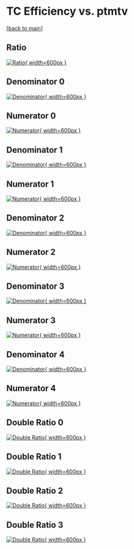 # TC Efficiency vs. ptmtv

[[back to main](./)]



## Ratio

[![Ratio](../mtv/var/TC_base_11_-1_eff_ptmtv.png){ width=600px }](../mtv/var/TC_base_11_-1_eff_ptmtv.pdf)

## Denominator 0

[![Denominator](../mtv/den/TC_base_11_-1_eff_ptmtv_den0.png){ width=600px }](../mtv/den/TC_base_11_-1_eff_ptmtv_den0.pdf)

## Numerator 0

[![Numerator](../mtv/num/TC_base_11_-1_eff_ptmtv_num0.png){ width=600px }](../mtv/num/TC_base_11_-1_eff_ptmtv_num0.pdf)

## Denominator 1

[![Denominator](../mtv/den/TC_base_11_-1_eff_ptmtv_den1.png){ width=600px }](../mtv/den/TC_base_11_-1_eff_ptmtv_den1.pdf)

## Numerator 1

[![Numerator](../mtv/num/TC_base_11_-1_eff_ptmtv_num1.png){ width=600px }](../mtv/num/TC_base_11_-1_eff_ptmtv_num1.pdf)

## Denominator 2

[![Denominator](../mtv/den/TC_base_11_-1_eff_ptmtv_den2.png){ width=600px }](../mtv/den/TC_base_11_-1_eff_ptmtv_den2.pdf)

## Numerator 2

[![Numerator](../mtv/num/TC_base_11_-1_eff_ptmtv_num2.png){ width=600px }](../mtv/num/TC_base_11_-1_eff_ptmtv_num2.pdf)

## Denominator 3

[![Denominator](../mtv/den/TC_base_11_-1_eff_ptmtv_den3.png){ width=600px }](../mtv/den/TC_base_11_-1_eff_ptmtv_den3.pdf)

## Numerator 3

[![Numerator](../mtv/num/TC_base_11_-1_eff_ptmtv_num3.png){ width=600px }](../mtv/num/TC_base_11_-1_eff_ptmtv_num3.pdf)

## Denominator 4

[![Denominator](../mtv/den/TC_base_11_-1_eff_ptmtv_den4.png){ width=600px }](../mtv/den/TC_base_11_-1_eff_ptmtv_den4.pdf)

## Numerator 4

[![Numerator](../mtv/num/TC_base_11_-1_eff_ptmtv_num4.png){ width=600px }](../mtv/num/TC_base_11_-1_eff_ptmtv_num4.pdf)

## Double Ratio 0

[![Double Ratio](../mtv/ratio/TC_base_11_-1_eff_ptmtv_ratio0.png){ width=600px }](../mtv/ratio/TC_base_11_-1_eff_ptmtv_ratio0.pdf)

## Double Ratio 1

[![Double Ratio](../mtv/ratio/TC_base_11_-1_eff_ptmtv_ratio1.png){ width=600px }](../mtv/ratio/TC_base_11_-1_eff_ptmtv_ratio1.pdf)

## Double Ratio 2

[![Double Ratio](../mtv/ratio/TC_base_11_-1_eff_ptmtv_ratio2.png){ width=600px }](../mtv/ratio/TC_base_11_-1_eff_ptmtv_ratio2.pdf)

## Double Ratio 3

[![Double Ratio](../mtv/ratio/TC_base_11_-1_eff_ptmtv_ratio3.png){ width=600px }](../mtv/ratio/TC_base_11_-1_eff_ptmtv_ratio3.pdf)


